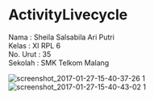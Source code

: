 # ActivityLivecycle

Nama  : Sheila Salsabila Ari Putri  <br>
Kelas : XI RPL 6 <br>
No. Urut  : 35 <br>
Sekolah : SMK Telkom Malang <br>

![screenshot_2017-01-27-15-40-37-26 1](https://cloud.githubusercontent.com/assets/22091876/22364922/9a4fdabe-e4af-11e6-9b38-e47d8cefe955.png)
![screenshot_2017-01-27-15-40-43-02 1](https://cloud.githubusercontent.com/assets/22091876/22364925/a2df0bfa-e4af-11e6-9298-bf94bebae2f4.png)
